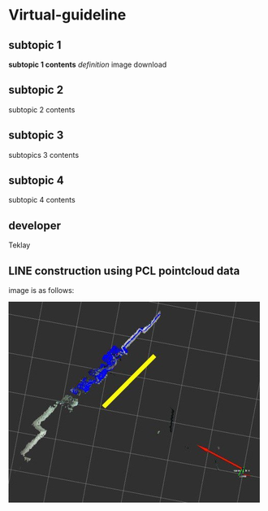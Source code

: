 # Virtual-guideline

## subtopic 1

**subtopic 1 contents**
*definition*
image download
 
## subtopic 2
subtopic 2 contents

## subtopic 3
subtopics 3 contents

## subtopic 4
subtopic 4 contents

## developer
Teklay

## LINE construction using PCL pointcloud data
image is as follows:

![main](images/pcl_line.jpg)
 
